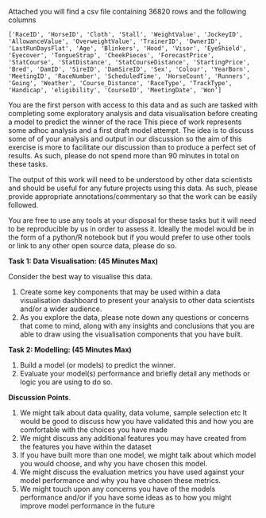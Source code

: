 Attached you will find a csv file containing 36820 rows and the following columns

`['RaceID',
 'HorseID',
 'Cloth',
 'Stall',
 'WeightValue',
 'JockeyID',
 'AllowanceValue',
 'OverweightValue',
 'TrainerID',
 'OwnerID',
 'LastRunDaysFlat',
 'Age',
 'Blinkers',
 'Hood',
 'Visor',
 'EyeShield',
 'Eyecover',
 'TongueStrap',
 'CheekPieces',
 'ForecastPrice',
 'StatCourse',
 'StatDistance',
 'StatCourseDistance',
 'StartingPrice',
 'Bred',
 'DamID',
 'SireID',
 'DamSireID',
 'Sex',
 'Colour',
 'YearBorn',
 'MeetingID',
 'RaceNumber',
 'ScheduledTime',
 'HorseCount',
 'Runners',
 'Going',
 'Weather',
 'Course_Distance',
 'RaceType',
 'TrackType',
 'Handicap',
 'eligibility',
 'CourseID',
 'MeetingDate',
 'Won’]`

You are the first person with access to this data and as such are tasked with completing some exploratory analysis and data visualisation before creating a model to predict the winner of the race This piece of work represents some adhoc analysis and a first draft model attempt. The idea is to discuss some of of your analysis and output in our discussion so the aim of this exercise is more to facilitate our discussion than to produce a perfect set of results. As such, please do not spend more than 90 minutes in total on these tasks. 

The output of this work will need to be understood by other data scientists and should be useful for any future projects using this data. As such, please provide appropriate annotations/commentary so that the work can be easily followed. 

You are free to use any tools at your disposal for these tasks but it will need to be reproducible by us in order to assess it. Ideally the model would be in the form of a python/R notebook but if you would prefer to use other tools or link to any other open source data, please do so.


**Task 1: 
Data Visualisation: (45 Minutes Max)**

Consider the best way to visualise this data. 

1) Create some key components that may be used within a data visualisation dashboard to present your analysis to other data scientists and/or a wider audience.  
2) As you explore the data, please note down any questions or concerns that come to mind, along with any insights and conclusions that you are able to draw using the visualisation components that you have built.

**Task 2: 
Modelling: (45 Minutes Max)**

1) Build a model (or models) to predict the winner.  
2) Evaluate your model(s) performance and briefly detail any methods or logic you are using to do so.

**Discussion Points**. 
1) We might talk about data quality, data volume, sample selection etc It would be good to discuss how you have validated this and how you are comfortable with the choices you have made  
2) We might discuss any additional features you may have created from the features you have within the dataset  
3) If you have built more than one model, we might talk about which model you would choose, and why you have chosen this model.  
4) We might discuss the evaluation metrics you have used against your model performance and why you have chosen these metrics.  
5) We might touch upon any concerns you have of the models performance and/or if you have some ideas as to how you might improve model performance in the future  